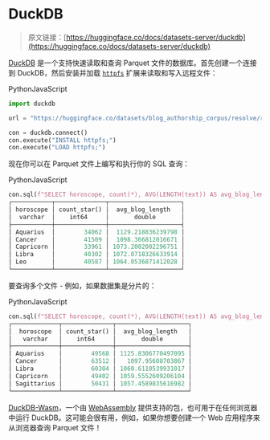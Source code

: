 # DuckDB

> 原文链接：[https://huggingface.co/docs/datasets-server/duckdb](https://huggingface.co/docs/datasets-server/duckdb)

[DuckDB](https://duckdb.org/docs/) 是一个支持快速读取和查询 Parquet 文件的数据库。首先创建一个连接到 DuckDB，然后安装并加载 [`httpfs`](https://duckdb.org/docs/extensions/httpfs.html) 扩展来读取和写入远程文件：

PythonJavaScript

```py
import duckdb

url = "https://huggingface.co/datasets/blog_authorship_corpus/resolve/refs%2Fconvert%2Fparquet/blog_authorship_corpus/train/0000.parquet"

con = duckdb.connect()
con.execute("INSTALL httpfs;")
con.execute("LOAD httpfs;")
```

现在你可以在 Parquet 文件上编写和执行你的 SQL 查询：

PythonJavaScript

```py
con.sql(f"SELECT horoscope, count(*), AVG(LENGTH(text)) AS avg_blog_length FROM '{url}' GROUP BY horoscope ORDER BY avg_blog_length DESC LIMIT(5)")
┌───────────┬──────────────┬────────────────────┐
│ horoscope │ count_star() │  avg_blog_length   │
│  varchar  │    int64     │       double       │
├───────────┼──────────────┼────────────────────┤
│ Aquarius  │        34062 │  1129.218836239798 │
│ Cancer    │        41509 │  1098.366812016671 │
│ Capricorn │        33961 │ 1073.2002002296751 │
│ Libra     │        40302 │ 1072.0718326633914 │
│ Leo       │        40587 │ 1064.0536871412028 │
└───────────┴──────────────┴────────────────────┘
```

要查询多个文件 - 例如，如果数据集是分片的：

PythonJavaScript

```py
con.sql(f"SELECT horoscope, count(*), AVG(LENGTH(text)) AS avg_blog_length FROM read_parquet({urls[:2]}) GROUP BY horoscope ORDER BY avg_blog_length DESC LIMIT(5)")
┌─────────────┬──────────────┬────────────────────┐
│  horoscope  │ count_star() │  avg_blog_length   │
│   varchar   │    int64     │       double       │
├─────────────┼──────────────┼────────────────────┤
│ Aquarius    │        49568 │ 1125.8306770497095 │
│ Cancer      │        63512 │   1097.95608703867 │
│ Libra       │        60304 │ 1060.6110539931017 │
│ Capricorn   │        49402 │ 1059.5552609206104 │
│ Sagittarius │        50431 │ 1057.4589835616982 │
└─────────────┴──────────────┴────────────────────┘
```

[DuckDB-Wasm](https://duckdb.org/docs/api/wasm)，一个由 [WebAssembly](https://webassembly.org/) 提供支持的包，也可用于在任何浏览器中运行 DuckDB。这可能会很有用，例如，如果你想要创建一个 Web 应用程序来从浏览器查询 Parquet 文件！

